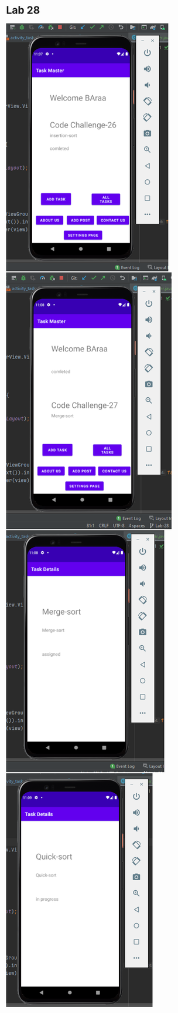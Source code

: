 # Lab 28

![img](./img/Lab-28a.png)
![img](./img/Lab-28b.png)
![img](./img/Lab-28c.png)
![img](./img/Lab-28d.png)